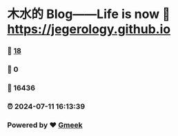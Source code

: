 # 木水的 Blog——Life is now :link: https://jegerology.github.io 
### :page_facing_up: [18](https://jegerology.github.io/tag.html) 
### :speech_balloon: 0 
### :hibiscus: 16436 
### :alarm_clock: 2024-07-11 16:13:39 
### Powered by :heart: [Gmeek](https://github.com/Meekdai/Gmeek)
